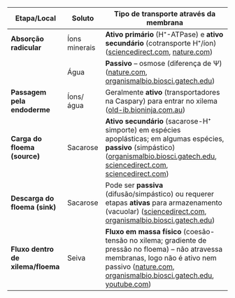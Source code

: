 | Etapa/Local                       | Soluto        | Tipo de transporte através da membrana                                                                                                                                                                                                                                                                                                                                                                                                                                                                                                                                                                                                                                                                                                    |
| --------------------------------- | ------------- | ----------------------------------------------------------------------------------------------------------------------------------------------------------------------------------------------------------------------------------------------------------------------------------------------------------------------------------------------------------------------------------------------------------------------------------------------------------------------------------------------------------------------------------------------------------------------------------------------------------------------------------------------------------------------------------------------------------------------------------------- |
| **Absorção radicular**            | Íons minerais | **Ativo primário** (H⁺-ATPase) e **ativo secundário** (cotransporte H⁺/íon) ([sciencedirect.com](https://www.sciencedirect.com/topics/agricultural-and-biological-sciences/nutrient-uptake?utm_source=chatgpt.com "Nutrient Uptake - an overview \| ScienceDirect Topics"), [nature.com](https://www.nature.com/scitable/knowledge/library/plant-soil-interactions-nutrient-uptake-105289112/?utm_source=chatgpt.com "Plant-Soil Interactions: Nutrient Uptake \| Learn Science at Scitable"))                                                                                                                                                                                                                                            |
|                                   | Água          | **Passivo** – osmose (diferença de Ψ) ([nature.com](https://www.nature.com/scitable/knowledge/library/water-uptake-and-transport-in-vascular-plants-103016037/?utm_source=chatgpt.com "Water Uptake and Transport in Vascular Plants - Nature"), [organismalbio.biosci.gatech.edu](https://organismalbio.biosci.gatech.edu/nutrition-transport-and-homeostasis/plant-transport-processes-i/?utm_source=chatgpt.com "Water Transport in Plants: Xylem \| Organismal Biology"))                                                                                                                                                                                                                                                             |
| **Passagem pela endoderme**       | Íons/água     | Geralmente **ativo** (transportadores na Caspary) para entrar no xilema ([old-ib.bioninja.com.au](https://old-ib.bioninja.com.au/higher-level/topic-9-plant-biology/untitled-6/root-uptake.html?utm_source=chatgpt.com "Root Uptake \| BioNinja"))                                                                                                                                                                                                                                                                                                                                                                                                                                                                                        |
| **Carga do floema (source)**      | Sacarose      | **Ativo secundário** (sacarose-H⁺ simporte) em espécies apoplásticas; em algumas espécies, **passivo** (simpástico) ([organismalbio.biosci.gatech.edu](https://organismalbio.biosci.gatech.edu/nutrition-transport-and-homeostasis/plant-transport-processes-ii/?utm_source=chatgpt.com "Sugar Transport in Plants: Phloem \| Organismal Biology"), [sciencedirect.com](https://www.sciencedirect.com/topics/agricultural-and-biological-sciences/phloem-loading?utm_source=chatgpt.com "Phloem Loading - an overview \| ScienceDirect Topics"), [sciencedirect.com](https://www.sciencedirect.com/science/article/pii/S2468014123000705?utm_source=chatgpt.com "Evidence of the predominance of passive symplastic phloem ..."))         |
| **Descarga do floema (sink)**     | Sacarose      | Pode ser **passiva** (difusão/simpástico) ou requerer etapas **ativas** para armazenamento (vacuolar) ([sciencedirect.com](https://www.sciencedirect.com/science/article/abs/pii/S1369526617301449?utm_source=chatgpt.com "Mechanisms of phloem unloading: shaped by cellular pathways ..."), [organismalbio.biosci.gatech.edu](https://organismalbio.biosci.gatech.edu/nutrition-transport-and-homeostasis/plant-transport-processes-ii/?utm_source=chatgpt.com "Sugar Transport in Plants: Phloem \| Organismal Biology"))                                                                                                                                                                                                              |
| **Fluxo dentro de xilema/floema** | Seiva         | **Fluxo em massa físico** (coesão-tensão no xilema; gradiente de pressão no floema) – não atravessa membranas, logo não é ativo nem passivo ([nature.com](https://www.nature.com/scitable/knowledge/library/water-uptake-and-transport-in-vascular-plants-103016037/?utm_source=chatgpt.com "Water Uptake and Transport in Vascular Plants - Nature"), [organismalbio.biosci.gatech.edu](https://organismalbio.biosci.gatech.edu/nutrition-transport-and-homeostasis/plant-transport-processes-i/?utm_source=chatgpt.com "Water Transport in Plants: Xylem \| Organismal Biology"), [youtube.com](https://www.youtube.com/watch?v=Duf7qJqEoYI&utm_source=chatgpt.com "7-11 Active Loading of Sucrose in the Phloem (Cambridge AS A ...")) |
